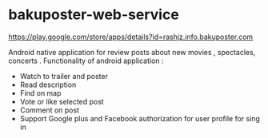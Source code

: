 # bakuposter-web-service
https://play.google.com/store/apps/details?id=rashjz.info.bakuposter.com

Android native application for review posts about new movies , spectacles, concerts .
Functionality of android application :
* Watch to trailer and poster 
* Read description
* Find on map 
* Vote or like selected post 
* Comment on post
* Support Google plus and Facebook authorization for user profile for sing in
